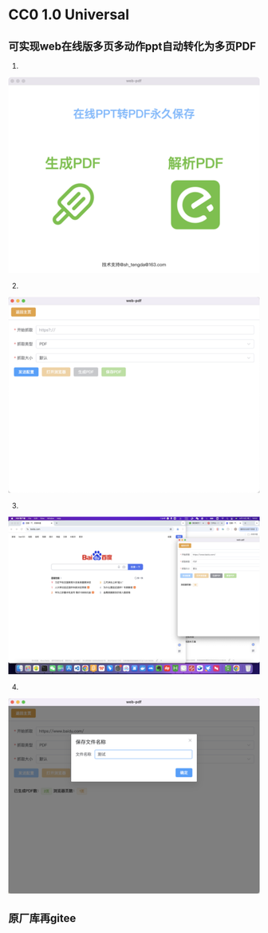 CC0 1.0 Universal
==================

可实现web在线版多页多动作ppt自动转化为多页PDF
---------------------



1. 
![启动服务](./introduce/1.jpg)

2. 
![开始转化](./introduce/2.jpg)

3. 
![转化中](./introduce/3.jpg)

4. 
![保存PDF](./introduce/4.jpg)

## 原厂库再gitee
